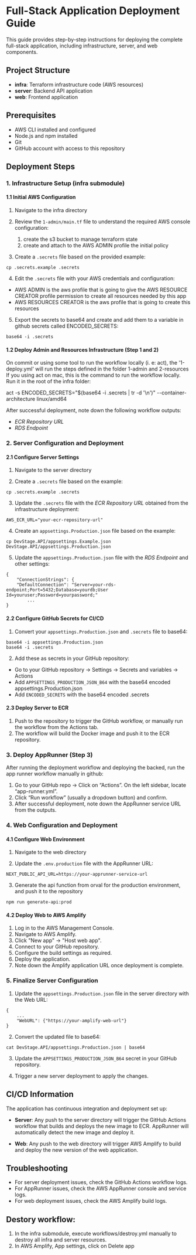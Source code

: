 # Full-Stack Application Deployment Guide

This guide provides step-by-step instructions for deploying the complete full-stack application, including infrastructure, server, and web components.

## Project Structure

- **infra**: Terraform infrastructure code (AWS resources)
- **server**: Backend API application
- **web**: Frontend application

## Prerequisites

- AWS CLI installed and configured
- Node.js and npm installed
- Git
- GitHub account with access to this repository

## Deployment Steps

### 1. Infrastructure Setup (infra submodule)

#### 1.1 Initial AWS Configuration

1. Navigate to the infra directory

2. Review the `1-admin/main.tf` file to understand the required AWS console configuration:
   1. create the s3 bucket to manage terraform state
   2. create and attach to the AWS ADMIN profile the initial policy

3. Create a `.secrets` file based on the provided example:
```
cp .secrets.example .secrets
```

4. Edit the `.secrets` file with your AWS credentials and configuration:

* AWS ADMIN is the aws profile that is going to give the AWS RESOURCE CREATOR profile permission to create all resources needed by this app
* AWS RESOURCES CREATOR is the aws profile that is going to create this resources


5. Export the secrets to base64 and create and add them to a variable in github secrets called ENCODED_SECRETS:

```
base64 -i .secrets
```

#### 1.2 Deploy Admin and Resources Infrastructure (Step 1 and 2)
On commit or using some tool to run the workflow locally (i. e: act), the '1-deploy.yml' will run the steps defined in the folder 1-admin and 2-resources
If you using act on mac, this is the command to run the workflow locally. Run it in the root of the infra folder:

act -s ENCODED_SECRETS="$(base64 -i .secrets | tr -d '\n')" --container-architecture linux/amd64


After successful deployment, note down the following workflow outputs:
- *ECR Repository URL*
- *RDS Endpoint*

### 2. Server Configuration and Deployment

#### 2.1 Configure Server Settings

1. Navigate to the server directory

2. Create a `.secrets` file based on the example:
```
cp .secrets.example .secrets
```

3. Update the `.secrets` file with the *ECR Repository URL* obtained from the infrastructure deployment:
```
AWS_ECR_URL="your-ecr-repository-url"
```

4. Create an `appsettings.Production.json` file based on the example:
```
cp DevStage.API/appsettings.Example.json DevStage.API/appsettings.Production.json
```

5. Update the `appsettings.Production.json` file with the *RDS Endpoint* and other settings:
```
{
    "ConnectionStrings": {
    "DefaultConnection": "Server=your-rds-endpoint;Port=5432;Database=yourdb;User Id=youruser;Password=yourpassword;"
        ...
}
```

#### 2.2 Configure GitHub Secrets for CI/CD

1. Convert your `appsettings.Production.json` and `.secrets` file to base64:
```
base64 -i appsettings.Production.json 
base64 -i .secrets
```

2. Add these as secrets in your GitHub repository:
- Go to your GitHub repository → Settings → Secrets and variables → Actions
- Add `APPSETTINGS_PRODUCTION_JSON_B64` with the base64 encoded appsettings.Production.json
- Add `ENCODED_SECRETS` with the base64 encoded .secrets

#### 2.3 Deploy Server to ECR

1. Push to the repository to trigger the GitHub workflow, or manually run the workflow from the Actions tab.
2. The workflow will build the Docker image and push it to the ECR repository.

### 3. Deploy AppRunner (Step 3)

After running the deployment workflow and deploying the backed, run the app runner workflow manually in github:
1. Go to your GitHub repo → Click on “Actions”. On the left sidebar, locate “app-runner.yml”.
2. Click “Run workflow” (usually a dropdown button) and confirm.
3. After successful deployment, note down the AppRunner service URL from the outputs.

### 4. Web Configuration and Deployment

#### 4.1 Configure Web Environment

1. Navigate to the web directory

2. Update the `.env.production` file with the AppRunner URL:
```
NEXT_PUBLIC_API_URL=https://your-apprunner-service-url
```

3. Generate the api function from orval for the production environment, and push it to the repository

```
npm run generate-api:prod
```

#### 4.2 Deploy Web to AWS Amplify

1. Log in to the AWS Management Console.
2. Navigate to AWS Amplify.
3. Click "New app" → "Host web app".
4. Connect to your GitHub repository.
5. Configure the build settings as required.
6. Deploy the application.
7. Note down the Amplify application URL once deployment is complete.

### 5. Finalize Server Configuration

1. Update the `appsettings.Production.json` file in the server directory with the Web URL:
```
{
    ...
    "WebURL": {"https://your-amplify-web-url"}
}
```

2. Convert the updated file to base64:
```
cat DevStage.API/appsettings.Production.json | base64
```

3. Update the `APPSETTINGS_PRODUCTION_JSON_B64` secret in your GitHub repository.

4. Trigger a new server deployment to apply the changes.

## CI/CD Information

The application has continuous integration and deployment set up:

- **Server**: Any push to the server directory will trigger the GitHub Actions workflow that builds and deploys the new image to ECR. AppRunner will automatically detect the new image and deploy it.

- **Web**: Any push to the web directory will trigger AWS Amplify to build and deploy the new version of the web application.

## Troubleshooting

- For server deployment issues, check the GitHub Actions workflow logs.
- For AppRunner issues, check the AWS AppRunner console and service logs.
- For web deployment issues, check the AWS Amplify build logs.


## Destory workflow:
1. In the infra submodule, execute workflows/destroy.yml manually to destroy all infra and server resources.
2. In AWS Amplify, App settings, click on Delete app 

